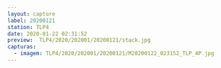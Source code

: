 ```yaml
---
layout: capture
label: 20200121
station: TLP4
date: 2020-01-22 02:31:52
preview:  TLP4/2020/202001/20200121/stack.jpg
capturas:
  - imagem: TLP4/2020/202001/20200121/M20200122_023152_TLP_4P.jpg
---
```

